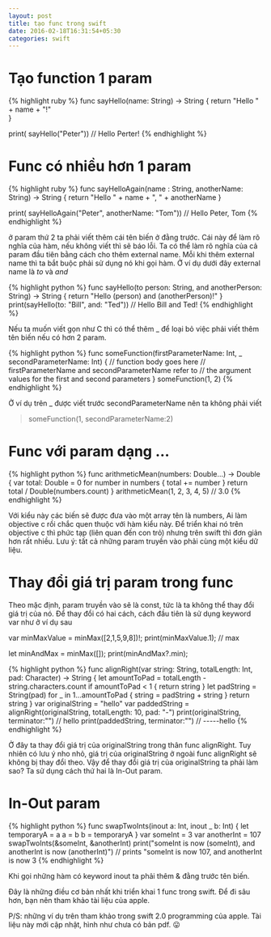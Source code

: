 ```yaml
---
layout: post
title: tạo func trong swift
date: 2016-02-18T16:31:54+05:30
categories: swift
---
```


# Tạo function 1 param

{% highlight ruby %}
func sayHello(name: String) -> String 
{
    return "Hello " + name + "!"    
}

print( sayHello("Peter")) // Hello Perter!
{% endhighlight %}

# Func có nhiều hơn 1 param

{% highlight ruby %}
func sayHelloAgain(name : String, anotherName: String) -> String
{
    return "Hello " + name + ", " + anotherName
}

print( sayHelloAgain("Peter", anotherName: "Tom")) // Hello Peter, Tom
{% endhighlight %}

ở param thứ 2 ta phải viết thêm cái tên biến ở đằng trước. Cái này để làm rõ nghĩa của hàm, nếu không viết thì sẽ báo lỗi.
Ta có thể làm rõ nghĩa của cả param đầu tiên bằng cách cho thêm external name. Mỗi khi thêm external name thì ta bắt buộc phải sử dụng nó khi gọi hàm.
Ở ví dụ dưới đây external name là *to* và *and*

{% highlight python %}
func sayHello(to person: String, and anotherPerson: String) -> String 
{
    return "Hello \(person) and \(anotherPerson)!"
}
print(sayHello(to: "Bill", and: "Ted")) // Hello Bill and Ted!
{% endhighlight %}

Nếu ta muốn viết gọn như C thì có thể thêm _ để loại bỏ việc phải viết thêm tên biến nếu có hơn 2 param.

{% highlight python %}
func someFunction(firstParameterName: Int, _ secondParameterName: Int) 
{
    // function body goes here
    // firstParameterName and secondParameterName refer to
    // the argument values for the first and second parameters
}
someFunction(1, 2)
{% endhighlight %}

Ở ví dụ trên _ được viết trước secondParameterName nên ta không phải viết
> someFunction(1, secondParameterName:2)

# Func với param dạng ...

{% highlight python %}
func arithmeticMean(numbers: Double...) -> Double {
    var total: Double = 0
    for number in numbers {
        total += number
    }
    return total / Double(numbers.count)
}
arithmeticMean(1, 2, 3, 4, 5) // 3.0
{% endhighlight %}

Với kiểu này các biến sẽ được đưa vào một array tên là numbers, Ai làm objective c rồi chắc quen thuộc với hàm kiểu này. Để triển khai nó trên objective c thì phức tạp (liên quan đến con trỏ) nhưng trên swift thì đơn giản hơn rất nhiều.
Lưu ý: tất cả những param truyền vào phải cùng một kiểu dữ liệu.

# Thay đổi giá trị param trong func
Theo mặc định, param truyền vào sẽ là const, tức là ta không thể thay đổi giá trị của nó. Để thay đổi có hai cách, cách đầu tiên là sử dụng keyword var như ở ví dụ sau

var minMaxValue = minMax([2,1,5,9,8])!;
print(minMaxValue.1); // max

let minAndMax = minMax([]);
print(minAndMax?.min);

{% highlight python %}
func alignRight(var string: String, totalLength: Int, pad: Character) -> String {
    let amountToPad = totalLength - string.characters.count
    if amountToPad < 1 {
        return string
    }
    let padString = String(pad)
    for _ in 1...amountToPad {
        string = padString + string
    }
    return string
}
var originalString = "hello"
var paddedString = alignRight(originalString, totalLength: 10, pad: "-")
print(originalString, terminator:"") // hello
print(paddedString, terminator:"") // -----hello
{% endhighlight %}

Ở đây ta thay đổi giá trị của originalString trong thân func alignRight.
Tuy nhiên có lưu ý nho nhỏ, giá trị của originalString ở ngoài func alignRight sẽ không bị thay đổi theo. Vậy để thay đổi giá trị của originalString ta phải làm sao? Ta sử dụng cách thứ hai là In-Out param.

# In-Out param

{% highlight python %}
func swapTwoInts(inout a: Int, inout _ b: Int) {
    let temporaryA = a
    a = b
    b = temporaryA
}
var someInt = 3
var anotherInt = 107
swapTwoInts(&someInt, &anotherInt)
print("someInt is now \(someInt), and anotherInt is now \(anotherInt)")
// prints "someInt is now 107, and anotherInt is now 3
{% endhighlight %}

Khi gọi những hàm có keyword inout ta phải thêm & đằng trước tên biến.

Đây là những điều cơ bản nhất khi triển khai 1 func trong swift. Để đi sâu hơn, bạn nên tham khảo tài liệu của apple.

P/S: những ví dụ trên tham khảo trong swift 2.0 programming của apple. Tài liệu này mới cập nhật, hình như chưa có bản pdf. :stuck_out_tongue:
